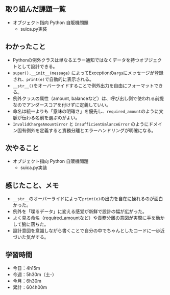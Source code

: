 ## 取り組んだ課題一覧
- オブジェクト指向 Python 自販機問題
    - suica.py実装
## わかったこと
- Pythonの例外クラスは単なるエラー通知ではなくデータを持つオブジェクトとして設計できる。
- `super().__init__(message)` によってExceptionの`args`にメッセージが登録され、`print(e)`で自動的に表示される。
- `__str__()`をオーバーライドすることで例外出力を自由にフォーマットできる。
- 例外クラスの属性（amount, balanceなど）は、呼び出し側で使われる前提なのでアンダースコアを付けずに定義していい。
- 命名は統一よりも「意味の明確さ」を優先し、`required_amount`のように文脈が伝わる名前を選ぶのがよい。
- `InvalidChargeAmountError` と `InsufficientBalanceError` のようにドメイン固有例外を定義すると責務分離とエラーハンドリングが明確になる。
## 次やること
- オブジェクト指向 Python 自販機問題
    - suica.py実装
## 感じたこと、メモ
- `__str__`のオーバーライドによって`print(e)`の出力を自在に操れるのが面白かった。  
- 例外を「喋るデータ」に変える感覚が新鮮で設計の幅が広がった。  
- よく見る命名（required_amountなど）や責務分離の意図が実際に手を動かして腑に落ちた。
- 設計意図を意識しながら書くことで自分の中でちゃんとしたコードに一歩近づいた気がする。
## 学習時間
- 今日：4h15m
- 今週：5h30m（土-）
- 今月：6h30m
- 累計：604h00m